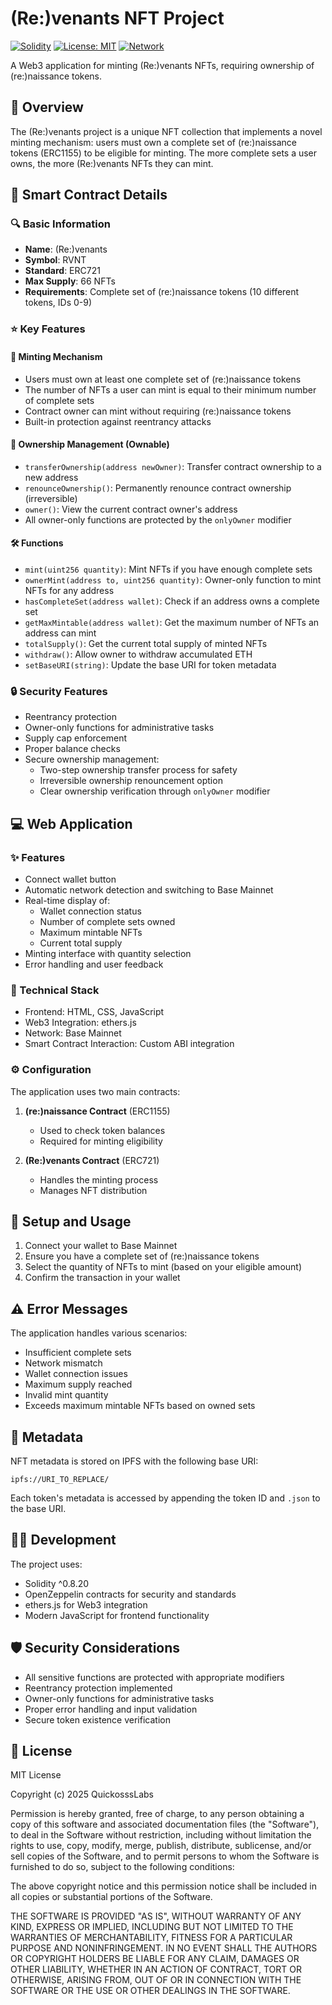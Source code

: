 # (Re:)venants NFT Project

[![Solidity](https://img.shields.io/badge/Solidity-%5E0.8.20-363636?logo=solidity)](https://docs.soliditylang.org/)
[![License: MIT](https://img.shields.io/badge/License-MIT-yellow.svg)](https://opensource.org/licenses/MIT)
[![Network](https://img.shields.io/badge/Network-Base-blue)](https://base.org)

A Web3 application for minting (Re:)venants NFTs, requiring ownership of (re:)naissance tokens.

## 📝 Overview

The (Re:)venants project is a unique NFT collection that implements a novel minting mechanism: users must own a complete set of (re:)naissance tokens (ERC1155) to be eligible for minting. The more complete sets a user owns, the more (Re:)venants NFTs they can mint.

## 📄 Smart Contract Details

### 🔍 Basic Information
- **Name**: (Re:)venants
- **Symbol**: RVNT
- **Standard**: ERC721
- **Max Supply**: 66 NFTs
- **Requirements**: Complete set of (re:)naissance tokens (10 different tokens, IDs 0-9)

### ⭐ Key Features

#### 🔨 Minting Mechanism
- Users must own at least one complete set of (re:)naissance tokens
- The number of NFTs a user can mint is equal to their minimum number of complete sets
- Contract owner can mint without requiring (re:)naissance tokens
- Built-in protection against reentrancy attacks

#### 👑 Ownership Management (Ownable)
- `transferOwnership(address newOwner)`: Transfer contract ownership to a new address
- `renounceOwnership()`: Permanently renounce contract ownership (irreversible)
- `owner()`: View the current contract owner's address
- All owner-only functions are protected by the `onlyOwner` modifier

#### 🛠️ Functions
- `mint(uint256 quantity)`: Mint NFTs if you have enough complete sets
- `ownerMint(address to, uint256 quantity)`: Owner-only function to mint NFTs for any address
- `hasCompleteSet(address wallet)`: Check if an address owns a complete set
- `getMaxMintable(address wallet)`: Get the maximum number of NFTs an address can mint
- `totalSupply()`: Get the current total supply of minted NFTs
- `withdraw()`: Allow owner to withdraw accumulated ETH
- `setBaseURI(string)`: Update the base URI for token metadata

### 🔒 Security Features
- Reentrancy protection
- Owner-only functions for administrative tasks
- Supply cap enforcement
- Proper balance checks
- Secure ownership management:
  - Two-step ownership transfer process for safety
  - Irreversible ownership renouncement option
  - Clear ownership verification through `onlyOwner` modifier

## 💻 Web Application

### ✨ Features
- Connect wallet button
- Automatic network detection and switching to Base Mainnet
- Real-time display of:
  - Wallet connection status
  - Number of complete sets owned
  - Maximum mintable NFTs
  - Current total supply
- Minting interface with quantity selection
- Error handling and user feedback

### 🔧 Technical Stack
- Frontend: HTML, CSS, JavaScript
- Web3 Integration: ethers.js
- Network: Base Mainnet
- Smart Contract Interaction: Custom ABI integration

### ⚙️ Configuration
The application uses two main contracts:
1. **(re:)naissance Contract** (ERC1155)
   - Used to check token balances
   - Required for minting eligibility

2. **(Re:)venants Contract** (ERC721)
   - Handles the minting process
   - Manages NFT distribution

## 🚀 Setup and Usage

1. Connect your wallet to Base Mainnet
2. Ensure you have a complete set of (re:)naissance tokens
3. Select the quantity of NFTs to mint (based on your eligible amount)
4. Confirm the transaction in your wallet

## ⚠️ Error Messages

The application handles various scenarios:
- Insufficient complete sets
- Network mismatch
- Wallet connection issues
- Maximum supply reached
- Invalid mint quantity
- Exceeds maximum mintable NFTs based on owned sets

## 🎨 Metadata

NFT metadata is stored on IPFS with the following base URI:
```
ipfs://URI_TO_REPLACE/
```

Each token's metadata is accessed by appending the token ID and `.json` to the base URI.

## 👨‍💻 Development

The project uses:
- Solidity ^0.8.20
- OpenZeppelin contracts for security and standards
- ethers.js for Web3 integration
- Modern JavaScript for frontend functionality

## 🛡️ Security Considerations

- All sensitive functions are protected with appropriate modifiers
- Reentrancy protection implemented
- Owner-only functions for administrative tasks
- Proper error handling and input validation
- Secure token existence verification 

## 📜 License

MIT License

Copyright (c) 2025 QuickosssLabs

Permission is hereby granted, free of charge, to any person obtaining a copy
of this software and associated documentation files (the "Software"), to deal
in the Software without restriction, including without limitation the rights
to use, copy, modify, merge, publish, distribute, sublicense, and/or sell
copies of the Software, and to permit persons to whom the Software is
furnished to do so, subject to the following conditions:

The above copyright notice and this permission notice shall be included in all
copies or substantial portions of the Software.

THE SOFTWARE IS PROVIDED "AS IS", WITHOUT WARRANTY OF ANY KIND, EXPRESS OR
IMPLIED, INCLUDING BUT NOT LIMITED TO THE WARRANTIES OF MERCHANTABILITY,
FITNESS FOR A PARTICULAR PURPOSE AND NONINFRINGEMENT. IN NO EVENT SHALL THE
AUTHORS OR COPYRIGHT HOLDERS BE LIABLE FOR ANY CLAIM, DAMAGES OR OTHER
LIABILITY, WHETHER IN AN ACTION OF CONTRACT, TORT OR OTHERWISE, ARISING FROM,
OUT OF OR IN CONNECTION WITH THE SOFTWARE OR THE USE OR OTHER DEALINGS IN THE
SOFTWARE. 
